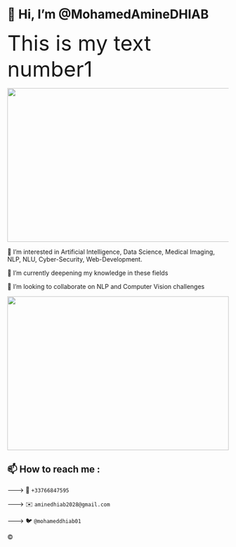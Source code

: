 # 👋 Hi, I’m @MohamedAmineDHIAB 

 <font size="100"> This is my text number1</font> 

<p align="center">
  
  <kbd>
  
  <img  width="900" height="350" src="https://64.media.tumblr.com/9ea4ce9dfc649eaff5f972e1a987c260/tumblr_nq32n3TIae1ur2po4o1_500.gifv">
  </kbd>
</p>



👀 I’m interested in Artificial Intelligence, Data Science, Medical Imaging, NLP, NLU, Cyber-Security, Web-Development. 

🌱 I’m currently deepening my knowledge in these fields

💞️ I’m looking to collaborate on NLP and Computer Vision challenges 

<p align="center">
  <kbd>
  
  <img  width="100%" height="350" src="https://user-images.githubusercontent.com/85687148/133894550-7d7bfb73-04f7-4b98-9ba9-179278b6efef.gif">
  </kbd>
</p>


## 📫 How to reach me :

---> 📱 `+33766847595`

---> ✉️ `aminedhiab2028@gmail.com`

---> 🐦 `@mohameddhiab01`




©️
  


<!---
MohamedAmineDHIAB/MohamedAmineDHIAB is a ✨ special ✨ repository because its `README.md` (this file) appears on your GitHub profile.
You can click the Preview link to take a look at your changes.
--->
